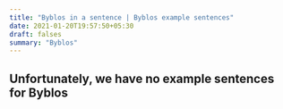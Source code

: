 ```yaml
---
title: "Byblos in a sentence | Byblos example sentences"
date: 2021-01-20T19:57:50+05:30
draft: falses
summary: "Byblos"
---
```

## Unfortunately, we have no example sentences for Byblos                 
